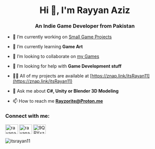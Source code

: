 <h1 align="center">Hi 👋, I'm Rayyan Aziz</h1>
<h3 align="center">An Indie Game Developer from Pakistan</h3>

- 🔭 I’m currently working on [Small Game Projects](https://itsrayan11.itch.io/)

- 🌱 I’m currently learning **Game Art**

- 👯 I’m looking to collaborate on [my Games](https://itsrayan11.itch.io/)

- 🤝 I’m looking for help with **Game Development stuff**

- 👨‍💻 All of my projects are available at [https://znap.link/itsRayan11](https://znap.link/itsRayan11)

- 💬 Ask me about **C#, Unity or Blender 3D Modeling**

- 📫 How to reach me **Rayzorite@Proton.me**

<h3 align="left">Connect with me:</h3>
<p align="left">
<a href="https://fb.com/rayanaziz.11" target="blank"><img align="center" src="https://raw.githubusercontent.com/rahuldkjain/github-profile-readme-generator/master/src/images/icons/Social/facebook.svg" alt="rayanaziz.11" height="30" width="40" /></a>
<a href="https://instagram.com/rayanaziz.11" target="blank"><img align="center" src="https://raw.githubusercontent.com/rahuldkjain/github-profile-readme-generator/master/src/images/icons/Social/instagram.svg" alt="rayanaziz.11" height="30" width="40" /></a>
<a href="https://discord.gg/9QPYxztgyg" target="blank"><img align="center" src="https://raw.githubusercontent.com/rahuldkjain/github-profile-readme-generator/master/src/images/icons/Social/discord.svg" alt="9QPYxztgyg" height="30" width="40" /></a>
</p>

<p><img align="center" src="https://github-readme-streak-stats.herokuapp.com/?user=itsrayan11&" alt="itsrayan11" /></p>
